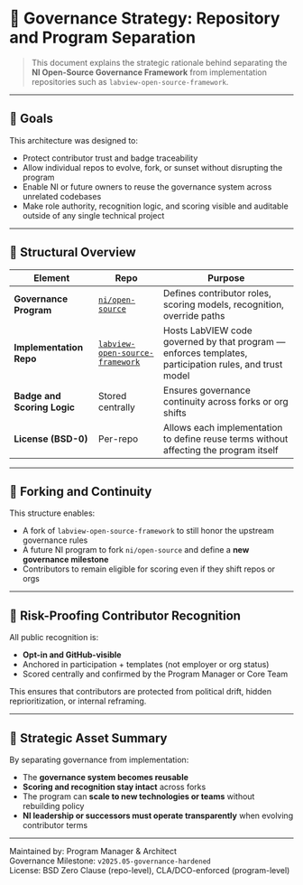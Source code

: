 # 🧭 Governance Strategy: Repository and Program Separation

> This document explains the strategic rationale behind separating the **NI Open-Source Governance Framework** from implementation repositories such as `labview-open-source-framework`.

---

## 🎯 Goals

This architecture was designed to:

- Protect contributor trust and badge traceability
- Allow individual repos to evolve, fork, or sunset without disrupting the program
- Enable NI or future owners to reuse the governance system across unrelated codebases
- Make role authority, recognition logic, and scoring visible and auditable outside of any single technical project

---

## 🧱 Structural Overview

| Element | Repo | Purpose |
|--------|------|---------|
| **Governance Program** | [`ni/open-source`](https://github.com/ni/open-source) | Defines contributor roles, scoring models, recognition, override paths |
| **Implementation Repo** | [`labview-open-source-framework`](https://github.com/ni/labview-open-source-framework) | Hosts LabVIEW code governed by that program — enforces templates, participation rules, and trust model |
| **Badge and Scoring Logic** | Stored centrally | Ensures governance continuity across forks or org shifts |
| **License (BSD-0)** | Per-repo | Allows each implementation to define reuse terms without affecting the program itself |

---

## 🔄 Forking and Continuity

This structure enables:

- A fork of `labview-open-source-framework` to still honor the upstream governance rules
- A future NI program to fork `ni/open-source` and define a **new governance milestone**
- Contributors to remain eligible for scoring even if they shift repos or orgs

---

## 🔐 Risk-Proofing Contributor Recognition

All public recognition is:

- **Opt-in and GitHub-visible**
- Anchored in participation + templates (not employer or org status)
- Scored centrally and confirmed by the Program Manager or Core Team

This ensures that contributors are protected from political drift, hidden reprioritization, or internal reframing.

---

## 🧭 Strategic Asset Summary

By separating governance from implementation:

- The **governance system becomes reusable**
- **Scoring and recognition stay intact** across forks
- The program can **scale to new technologies or teams** without rebuilding policy
- **NI leadership or successors must operate transparently** when evolving contributor terms

---

Maintained by: Program Manager & Architect  
Governance Milestone: `v2025.05-governance-hardened`  
License: BSD Zero Clause (repo-level), CLA/DCO-enforced (program-level)
